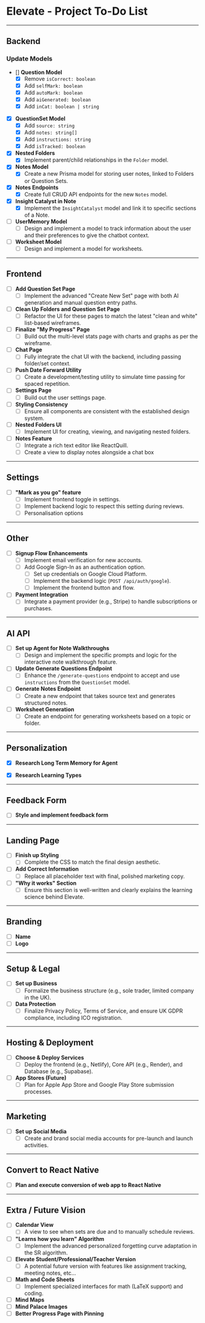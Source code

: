 # Elevate - Project To-Do List

---

## **Backend**

### Update Models

- [] **Question Model**
    - [X] Remove `isCorrect: boolean`
    - [X] Add `selfMark: boolean`
    - [X] Add `autoMark: boolean`
    - [X] Add `aiGenerated: boolean`
    - [X] Add `inCat: boolean | string`
- [X] **QuestionSet Model**
    - [X] Add `source: string`
    - [X] Add `notes: string[]`
    - [X] Add `instructions: string`
    - [X] Add `isTracked: boolean`
- [X] **Nested Folders**
    - [X] Implement parent/child relationships in the `Folder` model.
- [X] **Notes Model**
    - [X] Create a new Prisma model for storing user notes, linked to Folders or Question Sets.
- [X] **Notes Endpoints**
    - [X] Create full CRUD API endpoints for the new `Notes` model.
- [X] **Insight Catalyst in Note**
    - [X] Implement the `InsightCatalyst` model and link it to specific sections of a Note.
- [ ] **UserMemory Model**
    - [ ] Design and implement a model to track information about the user and their preferences to give the chatbot context.
- [ ] **Worksheet Model**
    - [ ] Design and implement a model for worksheets.

---

## **Frontend**

- [ ] **Add Question Set Page**
    - [ ] Implement the advanced "Create New Set" page with both AI generation and manual question entry paths.
- [ ] **Clean Up Folders and Question Set Page**
    - [ ] Refactor the UI for these pages to match the latest "clean and white" list-based wireframes.
- [ ] **Finalize "My Progress" Page**
    - [ ] Build out the multi-level stats page with charts and graphs as per the wireframe.
- [ ] **Chat Page**
    - [ ] Fully integrate the chat UI with the backend, including passing folder/set context.
- [ ] **Push Date Forward Utility**
    - [ ] Create a development/testing utility to simulate time passing for spaced repetition.
- [ ] **Settings Page**
    - [ ] Build out the user settings page.
- [ ] **Styling Consistency**
    - [ ] Ensure all components are consistent with the established design system.
- [ ] **Nested Folders UI**
    - [ ] Implement UI for creating, viewing, and navigating nested folders.
- [ ] **Notes Feature**
    - [ ] Integrate a rich text editor like ReactQuill.
    - [ ] Create a view to display notes alongside a chat box

---

## **Settings**

- [ ] **"Mark as you go" feature**
    - [ ] Implement frontend toggle in settings.
    - [ ] Implement backend logic to respect this setting during reviews.
    - [ ] Personalisation options

---

## **Other**

- [ ] **Signup Flow Enhancements**
    - [ ] Implement email verification for new accounts.
    - [ ] Add Google Sign-In as an authentication option.
        - [ ] Set up credentials on Google Cloud Platform.
        - [ ] Implement the backend logic (`POST /api/auth/google`).
        - [ ] Implement the frontend button and flow.
- [ ] **Payment Integration**
    - [ ] Integrate a payment provider (e.g., Stripe) to handle subscriptions or purchases.

---

## **AI API**

- [ ] **Set up Agent for Note Walkthroughs**
    - [ ] Design and implement the specific prompts and logic for the interactive note walkthrough feature.
- [ ] **Update Generate Questions Endpoint**
    - [ ] Enhance the `/generate-questions` endpoint to accept and use `instructions` from the `QuestionSet` model.
- [ ] **Generate Notes Endpoint**
    - [ ] Create a new endpoint that takes source text and generates structured notes.
- [ ] **Worksheet Generation**
    - [ ] Create an endpoint for generating worksheets based on a topic or folder.

---

## **Personalization**

- [X] **Research Long Term Memory for Agent**
- [X] **Research Learning Types**


---

## **Feedback Form**

- [ ] **Style and implement feedback form**

---

## **Landing Page**

- [ ] **Finish up Styling**
    - [ ] Complete the CSS to match the final design aesthetic.
- [ ] **Add Correct Information**
    - [ ] Replace all placeholder text with final, polished marketing copy.
- [ ] **"Why it works" Section**
    - [ ] Ensure this section is well-written and clearly explains the learning science behind Elevate.

---

## Branding
- [ ] **Name**
- [ ] **Logo**
---

## **Setup & Legal**

- [ ] **Set up Business**
    - [ ] Formalize the business structure (e.g., sole trader, limited company in the UK).
- [ ] **Data Protection**
    - [ ] Finalize Privacy Policy, Terms of Service, and ensure UK GDPR compliance, including ICO registration.

---

## **Hosting & Deployment**

- [ ] **Choose & Deploy Services**
    - [ ] Deploy the frontend (e.g., Netlify), Core API (e.g., Render), and Database (e.g., Supabase).
- [ ] **App Stores (Future)**
    - [ ] Plan for Apple App Store and Google Play Store submission processes.

---

## **Marketing**

- [ ] **Set up Social Media**
    - [ ] Create and brand social media accounts for pre-launch and launch activities.

---

## **Convert to React Native**

- [ ] **Plan and execute conversion of web app to React Native**

---

## **Extra / Future Vision**

- [ ] **Calendar View**
    - [ ] A view to see when sets are due and to manually schedule reviews.
- [ ] **"Learns how you learn" Algorithm**
    - [ ] Implement the advanced personalized forgetting curve adaptation in the SR algorithm.
- [ ] **Elevate Student/Professional/Teacher Version**
    - [ ] A potential future version with features like assignment tracking, meeting notes, etc...
- [ ] **Math and Code Sheets**
    - [ ] Implement specialized interfaces for math (LaTeX support) and coding.
- [ ] **Mind Maps**
- [ ] **Mind Palace Images**
- [ ] **Better Progress Page with Pinning**